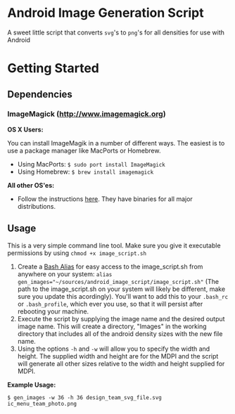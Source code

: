 # Android Image Generation Script
A sweet little script that converts `svg`'s to `png`'s for all densities for use with Android

# Getting Started

## Dependencies

### ImageMagick (http://www.imagemagick.org)

**OS X Users:**

You can install ImageMagik in a number of different ways. The easiest is to use a package manager like MacPorts or Homebrew.

* Using MacPorts: `$ sudo port install ImageMagick`
* Using Homebrew: `$ brew install imagemagick`

**All other OS'es:**

* Follow the instructions [here](http://www.imagemagick.org/script/index.php). They have binaries for all major distributions.

## Usage

This is a very simple command line tool. Make sure you give it executable permissions by using
`chmod +x image_script.sh`

1. Create a [Bash Alias](http://tldp.org/LDP/abs/html/aliases.html) for easy access to the image_script.sh from anywhere on your system:
`alias gen_images="~/sources/android_image_script/image_script.sh"` (The path to the image_script.sh on your system will likely be different, make sure you update this acordingly). You'll want to add this to your `.bash_rc` or `.bash_profile`, which ever you use, so that it will persist after rebooting your machine.
2. Execute the script by supplying the image name and the desired output image name. This will create a directory, "Images" in the working directory that includes all of the android density sizes with the new file name. 
3. Using the options `-h` and `-w` will allow you to specify the width and height. The supplied width and height are for the MDPI and the script will generate all other sizes relative to the width and height supplied for MDPI.

**Example Usage:**

`$ gen_images -w 36 -h 36 design_team_svg_file.svg ic_menu_team_photo.png`
